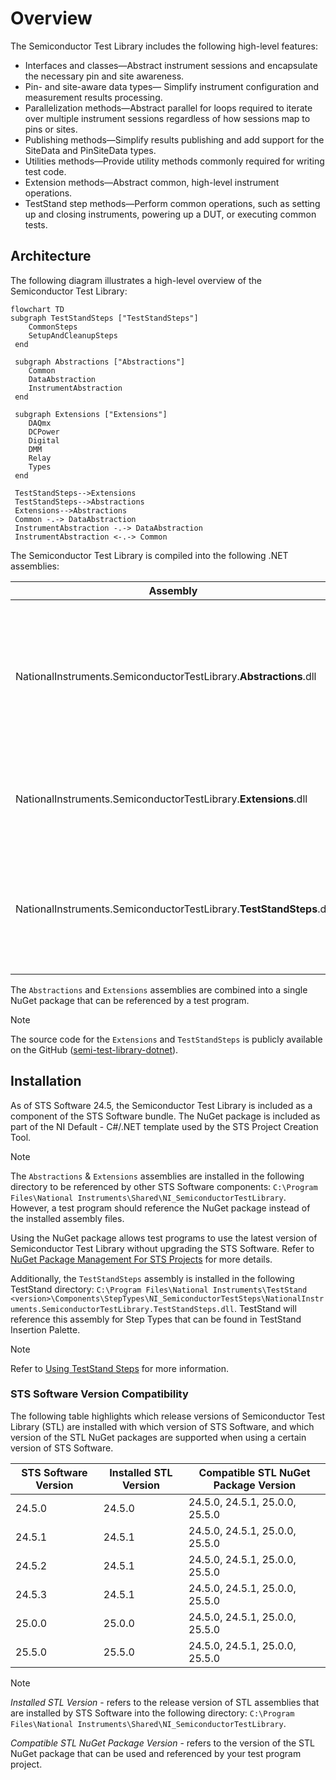 # Overview

The Semiconductor Test Library includes the following high-level features:

- Interfaces and classes—Abstract instrument sessions and encapsulate the necessary pin and site awareness.
- Pin- and site-aware data types— Simplify instrument configuration and measurement results processing.
- Parallelization methods—Abstract parallel for loops required to iterate over multiple instrument sessions regardless of how sessions map to pins or sites.
- Publishing methods—Simplify results publishing and add support for the SiteData and PinSiteData types.
- Utilities methods—Provide utility methods commonly required for writing test code.
- Extension methods—Abstract common, high-level instrument operations.
- TestStand step methods—Perform common operations, such as setting up and closing instruments, powering up a DUT, or executing common tests.

## Architecture

The following diagram illustrates a high-level overview of the Semiconductor Test Library:

```mermaid
flowchart TD
subgraph TestStandSteps ["TestStandSteps"]
    CommonSteps
    SetupAndCleanupSteps
 end

 subgraph Abstractions ["Abstractions"]
    Common
    DataAbstraction
    InstrumentAbstraction
 end

 subgraph Extensions ["Extensions"]
    DAQmx
    DCPower
    Digital
    DMM
    Relay
    Types
 end

 TestStandSteps-->Extensions
 TestStandSteps-->Abstractions
 Extensions-->Abstractions
 Common -.-> DataAbstraction
 InstrumentAbstraction -.-> DataAbstraction
 InstrumentAbstraction <-.-> Common
```

The Semiconductor Test Library is compiled into the following .NET assemblies:

| Assembly                                                      | Description                                    |
| ------------------------------------------------------------- | ---------------------------------------------- |
| NationalInstruments.SemiconductorTestLibrary.**Abstractions**.dll | Abstractions for pin- and site-aware data types, instrument sessions management, as well as parallelization, publishing, and core utilities. |
| NationalInstruments.SemiconductorTestLibrary.**Extensions**.dll       | Extensions for common, high-level instrument operations built using the abstractions. |
| NationalInstruments.SemiconductorTestLibrary.**TestStandSteps**.dll  | Step methods used by TestStand. A test sequence references this assembly when you drag and drop step types in TestStand. |

The `Abstractions` and `Extensions` assemblies are combined into a single NuGet package that can be referenced by a test program.

> [!NOTE]
> The source code for the `Extensions` and `TestStandSteps` is publicly available on the GitHub ([semi-test-library-dotnet](https://github.com/ni/semi-test-library-dotnet)).

## Installation

As of STS Software 24.5, the Semiconductor Test Library is included as a component of the STS Software bundle. The NuGet package is included as part of the NI Default - C#/.NET template used by the STS Project Creation Tool.

> [!NOTE]
> The `Abstractions` & `Extensions` assemblies are installed in the following directory to be referenced by other STS Software components: `C:\Program Files\National Instruments\Shared\NI_SemiconductorTestLibrary`. However, a test program should reference the NuGet package instead of the installed assembly files.
>
> Using the NuGet package allows test programs to use the latest version of Semiconductor Test Library without upgrading the STS Software. Refer to [NuGet Package Management For STS Projects](NuGetPackageManagementForSTSProjects.md) for more details.

Additionally, the `TestStandSteps` assembly is installed in the following TestStand directory: `C:\Program Files\National Instruments\TestStand <version>\Components\StepTypes\NI_SemiconductorTestSteps\NationalInstruments.SemiconductorTestLibrary.TestStandSteps.dll`. TestStand will reference this assembly for Step Types that can be found in TestStand Insertion Palette.

>[!NOTE]
> Refer to [Using TestStand Steps](UsingTestStandSteps.md) for more information.

### STS Software Version Compatibility

The following table highlights which release versions of Semiconductor Test Library (STL) are installed with which version of STS Software, and which version of the STL NuGet packages are supported when using a certain version of STS Software.

| **STS Software Version** | **Installed STL Version** | **Compatible STL NuGet Package Version** |
| ------ | ------ | -------------------------------------- |
| 24.5.0 | 24.5.0 | 24.5.0, 24.5.1, 25.0.0, 25.5.0 |
| 24.5.1 | 24.5.1 | 24.5.0, 24.5.1, 25.0.0, 25.5.0 |
| 24.5.2 | 24.5.1 | 24.5.0, 24.5.1, 25.0.0, 25.5.0 |
| 24.5.3 | 24.5.1 | 24.5.0, 24.5.1, 25.0.0, 25.5.0 |
| 25.0.0 | 25.0.0 | 24.5.0, 24.5.1, 25.0.0, 25.5.0 |
| 25.5.0 | 25.5.0 | 24.5.0, 24.5.1, 25.0.0, 25.5.0 |

> [!NOTE]
> *Installed STL Version* - refers to the release version of STL assemblies that are installed by STS Software into the following directory: `C:\Program Files\National Instruments\Shared\NI_SemiconductorTestLibrary`.
>
> *Compatible STL NuGet Package Version* - refers to the version of the STL NuGet package that can be used and referenced by your test program project.
